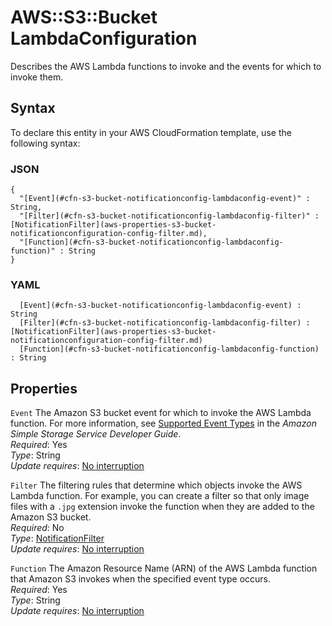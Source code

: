 # AWS::S3::Bucket LambdaConfiguration<a name="aws-properties-s3-bucket-notificationconfig-lambdaconfig"></a>

Describes the AWS Lambda functions to invoke and the events for which to invoke them\.

## Syntax<a name="aws-properties-s3-bucket-notificationconfig-lambdaconfig-syntax"></a>

To declare this entity in your AWS CloudFormation template, use the following syntax:

### JSON<a name="aws-properties-s3-bucket-notificationconfig-lambdaconfig-syntax.json"></a>

```
{
  "[Event](#cfn-s3-bucket-notificationconfig-lambdaconfig-event)" : String,
  "[Filter](#cfn-s3-bucket-notificationconfig-lambdaconfig-filter)" : [NotificationFilter](aws-properties-s3-bucket-notificationconfiguration-config-filter.md),
  "[Function](#cfn-s3-bucket-notificationconfig-lambdaconfig-function)" : String
}
```

### YAML<a name="aws-properties-s3-bucket-notificationconfig-lambdaconfig-syntax.yaml"></a>

```
﻿  [Event](#cfn-s3-bucket-notificationconfig-lambdaconfig-event) : String
﻿  [Filter](#cfn-s3-bucket-notificationconfig-lambdaconfig-filter) : [NotificationFilter](aws-properties-s3-bucket-notificationconfiguration-config-filter.md)
﻿  [Function](#cfn-s3-bucket-notificationconfig-lambdaconfig-function) : String
```

## Properties<a name="aws-properties-s3-bucket-notificationconfig-lambdaconfig-properties"></a>

`Event`  <a name="cfn-s3-bucket-notificationconfig-lambdaconfig-event"></a>
The Amazon S3 bucket event for which to invoke the AWS Lambda function\. For more information, see [Supported Event Types](https://docs.aws.amazon.com/AmazonS3/latest/dev/NotificationHowTo.html) in the *Amazon Simple Storage Service Developer Guide*\.  
*Required*: Yes  
*Type*: String  
*Update requires*: [No interruption](https://docs.aws.amazon.com/AWSCloudFormation/latest/UserGuide/using-cfn-updating-stacks-update-behaviors.html#update-no-interrupt)

`Filter`  <a name="cfn-s3-bucket-notificationconfig-lambdaconfig-filter"></a>
The filtering rules that determine which objects invoke the AWS Lambda function\. For example, you can create a filter so that only image files with a `.jpg` extension invoke the function when they are added to the Amazon S3 bucket\.  
*Required*: No  
*Type*: [NotificationFilter](aws-properties-s3-bucket-notificationconfiguration-config-filter.md)  
*Update requires*: [No interruption](https://docs.aws.amazon.com/AWSCloudFormation/latest/UserGuide/using-cfn-updating-stacks-update-behaviors.html#update-no-interrupt)

`Function`  <a name="cfn-s3-bucket-notificationconfig-lambdaconfig-function"></a>
The Amazon Resource Name \(ARN\) of the AWS Lambda function that Amazon S3 invokes when the specified event type occurs\.  
*Required*: Yes  
*Type*: String  
*Update requires*: [No interruption](https://docs.aws.amazon.com/AWSCloudFormation/latest/UserGuide/using-cfn-updating-stacks-update-behaviors.html#update-no-interrupt)